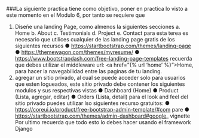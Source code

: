 ###La siguiente practica tiene como objetivo, poner en practica lo visto a
este momento en el Modulo 6, por tanto se requiere que
1. Diseñe una landing Page, como almenos la siguientes secciones
a. Home
b. About
c. Testimonials
d. Project
e. Contact
para esta terea es necesario que utilices cualquier de las landing
page gratis de los siguientes recursos
● https://startbootstrap.com/themes/landing-page
● https://themewagon.com/themes/myresume/
● https://www.bootstrapdash.com/free-landing-page-templates
recuerda que debes utilizar el middleware url: <a href=”{% url
‘home’ %}”>Home</a>, para hacer la navegabilidad entre las paginas de
tu landing.
2. agregar un sitio privado, al cual se puede acceder solo para
usuarios que esten logueados, este sitio privado debe contener los
siguientes modulos y sus respectivas vistas
● Dashboard (Home)
● Product (Lista, agregar, editar)
● Orders (Lista, detail)
para el look and feel del sitio privado puedes utilizar lso siguientes
recurso gratuitos:
● https://coreui.io/product/free-bootstrap-admin-template/#com
pare
● https://startbootstrap.com/themes/admin-dashboard#google_
vignette
Por ultimo recuerda que todo esto lo debes hacer usando el framework
Django
